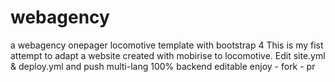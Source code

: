 # webagency
a webagency onepager locomotive template with bootstrap 4
This is my fist attempt to adapt a website created with mobirise to locomotive.
Edit site.yml & deploy.yml and push
multi-lang 100% backend editable
enjoy - fork - pr
